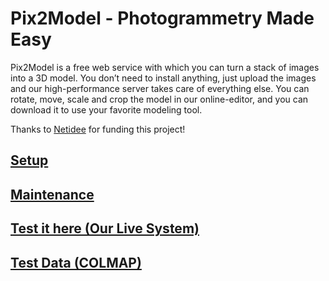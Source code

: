 # Pix2Model - Photogrammetry Made Easy

Pix2Model is a free web service with which you can turn a stack of images into a 3D model. You don’t need to install anything, just upload the images and our high-performance server takes care of everything else. You can rotate, move, scale and crop the model in our online-editor, and you can download it to use your favorite modeling tool.

Thanks to [Netidee](https://www.netidee.at/images2mesh-web) for funding this project!

## [Setup](docs/setup.md)

## [Maintenance](docs/maintenance.md)

## [Test it here (Our Live System)](https://netidee.cg.tuwien.ac.at/)

## [Test Data (COLMAP)](https://colmap.github.io/datasets.html)

